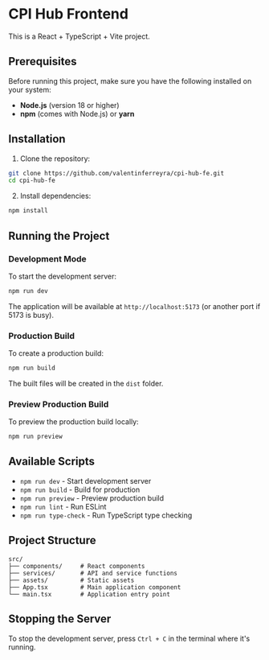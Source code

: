 # CPI Hub Frontend

This is a React + TypeScript + Vite project.

## Prerequisites

Before running this project, make sure you have the following installed on your system:

- **Node.js** (version 18 or higher)
- **npm** (comes with Node.js) or **yarn**

## Installation

1. Clone the repository:
```bash
git clone https://github.com/valentinferreyra/cpi-hub-fe.git
cd cpi-hub-fe
```

2. Install dependencies:
```bash
npm install
```

## Running the Project

### Development Mode

To start the development server:

```bash
npm run dev
```

The application will be available at `http://localhost:5173` (or another port if 5173 is busy).

### Production Build

To create a production build:

```bash
npm run build
```

The built files will be created in the `dist` folder.

### Preview Production Build

To preview the production build locally:

```bash
npm run preview
```

## Available Scripts

- `npm run dev` - Start development server
- `npm run build` - Build for production
- `npm run preview` - Preview production build
- `npm run lint` - Run ESLint
- `npm run type-check` - Run TypeScript type checking

## Project Structure

```
src/
├── components/     # React components
├── services/       # API and service functions
├── assets/         # Static assets
├── App.tsx         # Main application component
└── main.tsx        # Application entry point
```

## Stopping the Server

To stop the development server, press `Ctrl + C` in the terminal where it's running.
